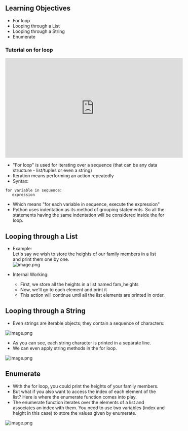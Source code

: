 ## Learning Objectives

* For loop
* Looping through a List
* Looping through a String
* Enumerate

### Tutorial on for loop










<iframe width="560" height="315" src="https://www.youtube.com/embed/OnDr4J2UXSA" title="YouTube video player" frameborder="0" allow="accelerometer; autoplay; clipboard-write; encrypted-media; gyroscope; picture-in-picture" allowfullscreen></iframe>












* "For loop" is used for iterating over a sequence (that can be any data structure - list/tuples or even a string)
* Iteration means performing an action repeatedly
* Syntax:  
```
for variable in sequence:
   expression
```



* Which means "for each variable in sequence, execute the expression"
* Python uses indentation as its method of grouping statements. So all the statements having the same indentation will be considered inside the for loop.


## Looping through a List

* Example:  
Let's say we wish to store the heights of our family members in a list and print them one by one.  
![image.png](https://dphi-live.s3.amazonaws.com/media_uploads/image_78d2a027c8a645458c8e3d8707a9a1ff.png)





* Internal Working:
  * First, we store all the heights in a list named fam_heights
  * Now, we'll go to each element and print it
  * This action will continue until all the list elements are printed in order.



## Looping through a String

* Even strings are iterable objects; they contain a sequence of characters:





![image.png](https://dphi-live.s3.amazonaws.com/media_uploads/image_726789df6f2048b1bd9a1034f3729343.png)





* As you can see, each string character is printed in a separate line.
* We can even apply string methods in the for loop.





![image.png](https://dphi-live.s3.amazonaws.com/media_uploads/image_a44db7e745d84708bd4a6d02cd08c3e7.png)







## Enumerate

* With the for loop, you could print the heights of your family members.
* But what if you also want to access the index of each element of the list? Here is where the enumerate function comes into play.
* The enumerate function iterates over the elements of a list and associates an index with them. You need to use two variables (index and height in this case) to store the values given by enumerate.






![image.png](https://dphi-live.s3.amazonaws.com/media_uploads/image_5ec3032622da4df7964241e586047bf7.png)
